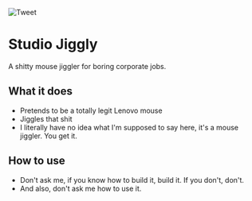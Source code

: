 ![Tweet](https://imageproxy.ifunny.co/crop:x-20,resize:640x,quality:90x75/images/a208405937bbc20625c1bf357988f14f419538ecf6900b2a945bb9628691efd7_1.jpg)

# Studio Jiggly

A shitty mouse jiggler for boring corporate jobs.

## What it does

- Pretends to be a totally legit Lenovo mouse
- Jiggles that shit
- I literally have no idea what I'm supposed to say here, it's a mouse jiggler. You get it.

## How to use

- Don't ask me, if you know how to build it, build it. If you don't, don't.
- And also, don't ask me how to use it.